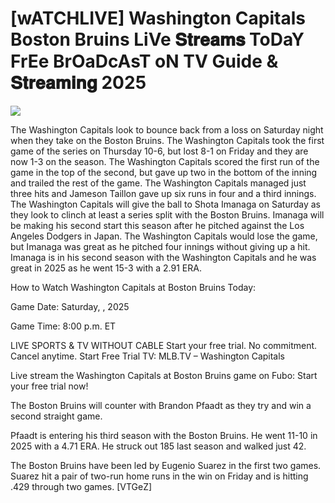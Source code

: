 #  [wATCHLIVE] Washington Capitals Boston Bruins LiVe 𝐒𝐭𝐫𝐞𝐚𝐦𝐬 ToDaY FrEe BrOaDcAsT oN TV Guide & 𝐒𝐭𝐫𝐞𝐚𝐦𝐢𝐧𝐠  2025  
  
  
[![](https://i.imgur.com/qSNzIqt.png)](https://movie.rssnews.media/leOkeqnod.php)  
  
The Washington Capitals look to bounce back from a loss on Saturday night when they take on the Boston Bruins. The Washington Capitals took the first game of the series on Thursday 10-6, but lost 8-1 on Friday and they are now 1-3 on the season. The Washington Capitals scored the first run of the game in the top of the second, but gave up two in the bottom of the inning and trailed the rest of the game. The Washington Capitals managed just three hits and Jameson Taillon gave up six runs in four and a third innings. The Washington Capitals will give the ball to Shota Imanaga on Saturday as they look to clinch at least a series split with the Boston Bruins. Imanaga will be making his second start this season after he pitched against the Los Angeles Dodgers in Japan. The Washington Capitals would lose the game, but Imanaga was great as he pitched four innings without giving up a hit. Imanaga is in his second season with the Washington Capitals and he was great in 2025 as he went 15-3 with a 2.91 ERA.

How to Watch Washington Capitals at Boston Bruins Today:

Game Date: Saturday, , 2025

Game Time: 8:00 p.m. ET

LIVE SPORTS & TV WITHOUT CABLE
Start your free trial. No commitment. Cancel anytime.
Start Free Trial
TV: MLB.TV – Washington Capitals

Live stream the Washington Capitals at Boston Bruins game on Fubo: Start your free trial now!

The Boston Bruins will counter with Brandon Pfaadt as they try and win a second straight game.

Pfaadt is entering his third season with the Boston Bruins. He went 11-10 in 2025 with a 4.71 ERA. He struck out 185 last season and walked just 42.

The Boston Bruins have been led by Eugenio Suarez in the first two games. Suarez hit a pair of two-run home runs in the win on Friday and is hitting .429 through two games. [VTGeZ]